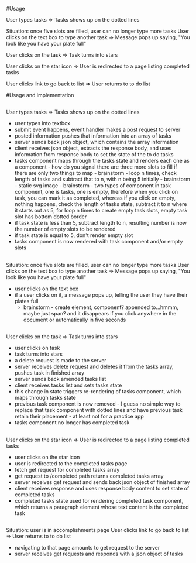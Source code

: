 #Usage

User types tasks =>
Tasks shows up on the dotted lines

Situation: once five slots are filled, user can no longer type more tasks
User clicks on the text box to type another task =>
Message pops up saying, "You look like you have your plate full"

User clicks on the task =>
Task turns into stars

User clicks on the star icon =>
User is redirected to a page listing completed tasks

User clicks link to go back to list =>
User returns to to do list

#Usage and implementation
##
User types tasks =>
Tasks shows up on the dotted lines
- user types into textbox
- submit event happens, event handler makes a post request to server
- posted information pushes that information into an array of tasks
- server sends back json object, which contains the array information
- client receives json object, extracts the response body, and uses information from response body to set the state of the to do tasks
- tasks component maps through the tasks state and renders each one as a component
      - how do you signal there are three more slots to fill if there are only two things to map
      - brainstorm - loop n times, check length of tasks and subtract that to n, with n being 5 initially
      - brainstorm - static svg image
      - brainstorm - two types of component in task component, one is tasks, one is empty, therefore when you click on task, you can mark it as completed, whereas if you click on empty, nothing happens, check the length of tasks state, subtract it to n where it starts out as 5, for loop n times to create empty task slots, empty task slot has bottom dotted border
- if task state is less than 5, subtract length to n, resulting number is now the number of empty slots to be rendered
- if task state is equal to 5, don't render empty slot
- tasks component is now rendered with task component and/or empty slots

##
Situation: once five slots are filled, user can no longer type more tasks
User clicks on the text box to type another task =>
Message pops up saying, "You look like you have your plate full"
- user clicks on the text box
- if a user clicks on it, a message pops up, telling the user they have their plates full
  - brainstorm - create element, component? appended to...hmmm, maybe just span? and it disappears if you click anywhere in the document or automatically in five seconds

##
User clicks on the task =>
Task turns into stars
  - user clicks on task
  - task turns into stars
  - a delete request is made to the server
  - server receives delete request and deletes it from the tasks array, pushes task in finished array
  - server sends back amended tasks list
  - client receives tasks list and sets tasks state
  - this change in state triggers re-rendering of tasks component, which maps through tasks state
  - previous task component is now removed - I guess no simple way to replace that task component with dotted lines and have previous task retain their placement - at least not for a practice app
  - tasks component no longer has completed task

##
User clicks on the star icon =>
User is redirected to a page listing completed tasks
  - user clicks on the star icon
  - user is redirected to the completed tasks page
  - fetch get request for completed tasks array
  - get request to /completed path returns completed tasks array
  - server receives get request and sends back json object of finished array
  - client receives response and uses response body content to set state of completed tasks
  - completed tasks state used for rendering completed task component, which returns a paragraph element whose text content is the completed task


##
Situation: user is in accomplishments page
User clicks link to go back to list =>
User returns to to do list
  - navigating to that page amounts to get request to the server
  - server receives get requests and responds with a json object of tasks
